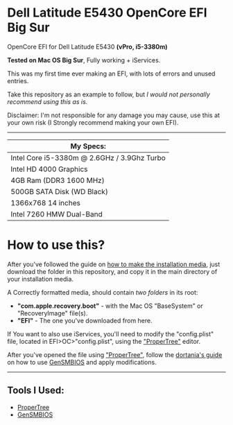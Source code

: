 
# Dell Latitude E5430 OpenCore EFI Big Sur
OpenCore EFI for Dell Latitude E5430 **(vPro, i5-3380m)**

**Tested on Mac OS Big Sur**, Fully working + iServices.

This was my first time ever making an EFI, with lots of errors and unused entries.

Take this repository as an example to follow, but *I would not personally recommend using this as is.*

Disclaimer: I'm not responsible for any damage you may cause, use this at your own risk (I Strongly recommend making your own EFI).

---

| My Specs:                                      |
|---------------------------------------------|
| Intel Core i5-3380m @ 2.6GHz / 3.9Ghz Turbo | 
| Intel HD 4000 Graphics                      |
| 4GB Ram (DDR3 1600 MHz)                     |
| 500GB SATA Disk (WD Black)                  |
| 1366x768 14 inches                          |
| Intel 7260 HMW Dual-Band                    |


# How to use this?

After you've followed the guide on [how to make the installation media](https://dortania.github.io/OpenCore-Install-Guide/installer-guide/), just download the folder in this repository, and copy it in the main directory of your installation media.

A Correctly formatted media, should contain *two folders* in its root:
- **"com.apple.recovery.boot"** - with the Mac OS "BaseSystem" or "RecoveryImage" file(s).
- **"EFI"** - The one you've downloaded from here.

If You want to also use iServices, you'll need to modify the "config.plist" file, located in EFI>OC>"config.plist", using the ["ProperTree"](https://github.com/corpnewt/ProperTree) editor.

After you've opened the file using ["ProperTree"](https://github.com/corpnewt/ProperTree), follow the  [dortania's guide](https://dortania.github.io/OpenCore-Install-Guide/config-laptop.plist/ivy-bridge.html#platforminfo) on how to use [GenSMBIOS](https://github.com/corpnewt/GenSMBIOS) and apply modifications.
___




## Tools I Used:
- [ProperTree](https://github.com/corpnewt/ProperTree)
- [GenSMBIOS](https://github.com/corpnewt/GenSMBIOS)
